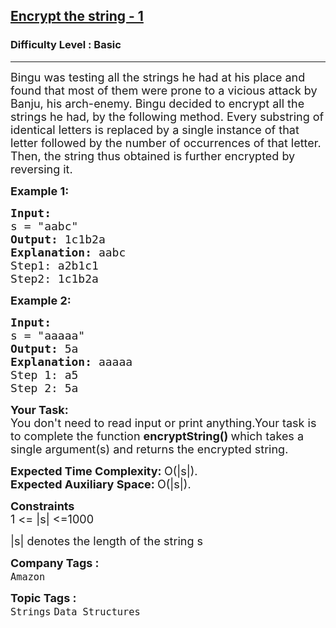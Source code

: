 <h2><a href="https://practice.geeksforgeeks.org/problems/encrypt-the-string-10337/1?page=1&category=Strings&company=Amazon,Microsoft,Flipkart,Adobe,Google,Samsung,Paytm,Walmart,Goldman%20Sachs,Morgan%20Stanley,Oracle,Facebook,VMWare,Linkedin,Wipro,Infosys,Uber&sortBy=difficulty">Encrypt the string - 1</a></h2><h3>Difficulty Level : Basic</h3><hr><div class="problems_problem_content__Xm_eO"><div class="challenge_problem_statement">
<div class="msB challenge_problem_statement_body">
<div class="hackdown-content">
<p><span style="font-size:18px">Bingu was testing all the strings he had at his place&nbsp;and found that most of them were prone to a vicious attack by Banju, his arch-enemy. Bingu decided to encrypt all the strings he had, by the following method. Every substring of identical letters is replaced by a single instance of that letter followed by the number of occurrences of that letter. Then, the string thus obtained is further encrypted by reversing it.</span></p>

<p><span style="font-size:18px"><strong>Example 1:</strong></span></p>
</div>
</div>
</div>

<div class="challenge_input_format">
<div class="msB challenge_input_format_title">
<pre><span style="font-size:18px"><strong>Input:</strong>
s = "aabc"
<strong>Output: </strong>1c1b2a
<strong>Explanation: </strong>aabc
Step1: a2b1c1
Step2: 1c1b2a</span></pre>

<p><span style="font-size:18px"><strong>Example 2:</strong></span></p>

<pre><span style="font-size:18px"><strong>Input:
</strong>s = "aaaaa"
<strong>Output: </strong>5a
<strong>Explanation: </strong>aaaaa
Step 1: a5
Step 2: 5a</span></pre>

<p><span style="font-size:18px"><strong>Your Task:</strong><br>
You don't&nbsp;need to read&nbsp;input or print anything.Your task is to complete the function&nbsp;<strong>encryptString()&nbsp;</strong>which takes a single argument(s) and returns the encrypted string. </span></p>

<p><span style="font-size:18px"><strong>Expected Time Complexity:&nbsp;</strong>O(|s|).<br>
<strong>Expected Auxiliary Space:&nbsp;</strong>O(|s|).</span></p>
</div>
</div>

<div class="challenge_constraints">
<div class="msB challenge_constraints_title">
<p><span style="font-size:18px"><strong>Constraints</strong><br>
1 &lt;= |s| &lt;=1000</span></p>

<p><span style="font-size:18px">|s| denotes the&nbsp;length of the&nbsp;string s</span></p>
</div>
</div>
</div><p><span style=font-size:18px><strong>Company Tags : </strong><br><code>Amazon</code>&nbsp;<br><p><span style=font-size:18px><strong>Topic Tags : </strong><br><code>Strings</code>&nbsp;<code>Data Structures</code>&nbsp;